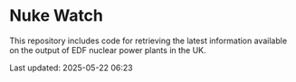 # Nuke Watch

This repository includes code for retrieving the latest information available on the output of EDF nuclear power plants in the UK.

Last updated: 2025-05-22 06:23